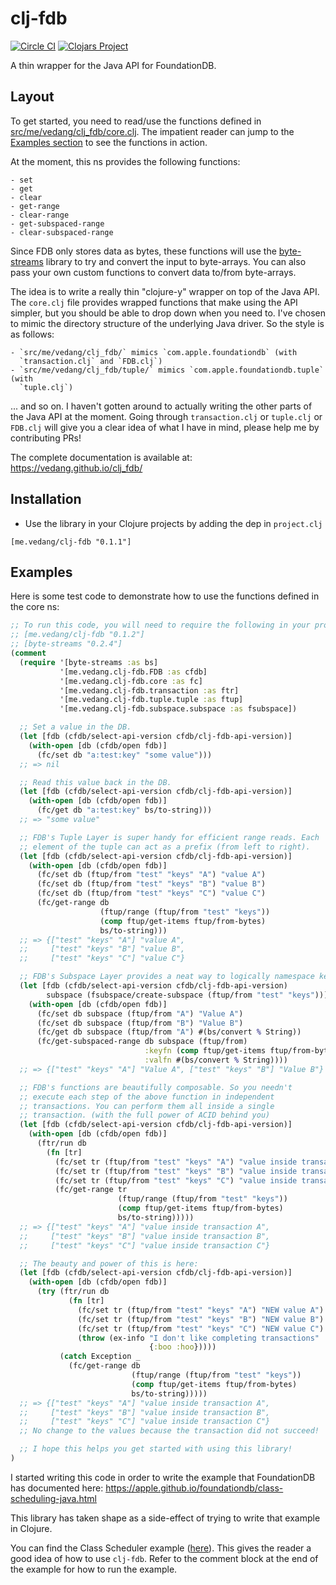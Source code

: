 # clj-fdb
[![Circle CI](https://circleci.com/gh/vedang/clj_fdb.svg?style=svg)](https://app.circleci.com/pipelines/github/vedang/clj_fdb)
[![Clojars Project](https://img.shields.io/clojars/v/me.vedang/clj-fdb.svg)](https://clojars.org/me.vedang/clj-fdb)

A thin wrapper for the Java API for FoundationDB.

## Layout

To get started, you need to read/use the functions defined in
[src/me/vedang/clj_fdb/core.clj](https://github.com/vedang/clj_fdb/blob/master/src/me/vedang/clj_fdb/core.clj).
The impatient reader can jump to the [Examples section](#examples) to
see the functions in action.

At the moment, this ns provides the following functions:

    - set
    - get
    - clear
    - get-range
    - clear-range
    - get-subspaced-range
    - clear-subspaced-range

Since FDB only stores data as bytes, these functions will use the
[byte-streams](https://github.com/ztellman/byte-streams) library to
try and convert the input to byte-arrays. You can also pass your own
custom functions to convert data to/from byte-arrays.

The idea is to write a really thin "clojure-y" wrapper on top of the
Java API. The `core.clj` file provides wrapped functions that make
using the API simpler, but you should be able to drop down when you
need to. I've chosen to mimic the directory structure of the
underlying Java driver. So the style is as follows:

    - `src/me/vedang/clj_fdb/` mimics `com.apple.foundationdb` (with
      `transaction.clj` and `FDB.clj`)
    - `src/me/vedang/clj_fdb/tuple/` mimics `com.apple.foundationdb.tuple` (with
      `tuple.clj`)

... and so on. I haven't gotten around to actually writing the other
parts of the Java API at the moment. Going through `transaction.clj`
or `tuple.clj` or `FDB.clj` will give you a clear idea of what I have
in mind, please help me by contributing PRs!

The complete documentation is available at:
https://vedang.github.io/clj_fdb/

## Installation

* Use the library in your Clojure projects by adding the dep in
  `project.clj`
```
[me.vedang/clj-fdb "0.1.1"]
```

## Examples

Here is some test code to demonstrate how to use the functions defined
in the core ns:
```clojure
;; To run this code, you will need to require the following in your project:
;; [me.vedang/clj-fdb "0.1.2"]
;; [byte-streams "0.2.4"]
(comment
  (require '[byte-streams :as bs]
           '[me.vedang.clj-fdb.FDB :as cfdb]
           '[me.vedang.clj-fdb.core :as fc]
           '[me.vedang.clj-fdb.transaction :as ftr]
           '[me.vedang.clj-fdb.tuple.tuple :as ftup]
           '[me.vedang.clj-fdb.subspace.subspace :as fsubspace])

  ;; Set a value in the DB.
  (let [fdb (cfdb/select-api-version cfdb/clj-fdb-api-version)]
    (with-open [db (cfdb/open fdb)]
      (fc/set db "a:test:key" "some value")))
  ;; => nil

  ;; Read this value back in the DB.
  (let [fdb (cfdb/select-api-version cfdb/clj-fdb-api-version)]
    (with-open [db (cfdb/open fdb)]
      (fc/get db "a:test:key" bs/to-string)))
  ;; => "some value"

  ;; FDB's Tuple Layer is super handy for efficient range reads. Each
  ;; element of the tuple can act as a prefix (from left to right).
  (let [fdb (cfdb/select-api-version cfdb/clj-fdb-api-version)]
    (with-open [db (cfdb/open fdb)]
      (fc/set db (ftup/from "test" "keys" "A") "value A")
      (fc/set db (ftup/from "test" "keys" "B") "value B")
      (fc/set db (ftup/from "test" "keys" "C") "value C")
      (fc/get-range db
                    (ftup/range (ftup/from "test" "keys"))
                    (comp ftup/get-items ftup/from-bytes)
                    bs/to-string)))
  ;; => {["test" "keys" "A"] "value A",
  ;;     ["test" "keys" "B"] "value B",
  ;;     ["test" "keys" "C"] "value C"}

  ;; FDB's Subspace Layer provides a neat way to logically namespace keys.
  (let [fdb (cfdb/select-api-version cfdb/clj-fdb-api-version)
        subspace (fsubspace/create-subspace (ftup/from "test" "keys"))]
    (with-open [db (cfdb/open fdb)]
      (fc/set db subspace (ftup/from "A") "Value A")
      (fc/set db subspace (ftup/from "B") "Value B")
      (fc/get db subspace (ftup/from "A") #(bs/convert % String))
      (fc/get-subspaced-range db subspace (ftup/from)
                              :keyfn (comp ftup/get-items ftup/from-bytes)
                              :valfn #(bs/convert % String))))
  ;; => {["test" "keys" "A"] "Value A", ["test" "keys" "B"] "Value B"}

  ;; FDB's functions are beautifully composable. So you needn't
  ;; execute each step of the above function in independent
  ;; transactions. You can perform them all inside a single
  ;; transaction. (with the full power of ACID behind you)
  (let [fdb (cfdb/select-api-version cfdb/clj-fdb-api-version)]
    (with-open [db (cfdb/open fdb)]
      (ftr/run db
        (fn [tr]
          (fc/set tr (ftup/from "test" "keys" "A") "value inside transaction A")
          (fc/set tr (ftup/from "test" "keys" "B") "value inside transaction B")
          (fc/set tr (ftup/from "test" "keys" "C") "value inside transaction C")
          (fc/get-range tr
                        (ftup/range (ftup/from "test" "keys"))
                        (comp ftup/get-items ftup/from-bytes)
                        bs/to-string)))))
  ;; => {["test" "keys" "A"] "value inside transaction A",
  ;;     ["test" "keys" "B"] "value inside transaction B",
  ;;     ["test" "keys" "C"] "value inside transaction C"}

  ;; The beauty and power of this is here:
  (let [fdb (cfdb/select-api-version cfdb/clj-fdb-api-version)]
    (with-open [db (cfdb/open fdb)]
      (try (ftr/run db
             (fn [tr]
               (fc/set tr (ftup/from "test" "keys" "A") "NEW value A")
               (fc/set tr (ftup/from "test" "keys" "B") "NEW value B")
               (fc/set tr (ftup/from "test" "keys" "C") "NEW value C")
               (throw (ex-info "I don't like completing transactions"
                               {:boo :hoo}))))
           (catch Exception _
             (fc/get-range db
                           (ftup/range (ftup/from "test" "keys"))
                           (comp ftup/get-items ftup/from-bytes)
                           bs/to-string)))))
  ;; => {["test" "keys" "A"] "value inside transaction A",
  ;;     ["test" "keys" "B"] "value inside transaction B",
  ;;     ["test" "keys" "C"] "value inside transaction C"}
  ;; No change to the values because the transaction did not succeed!

  ;; I hope this helps you get started with using this library!
)
```

I started writing this code in order to write the example
that FoundationDB has documented here:
https://apple.github.io/foundationdb/class-scheduling-java.html

This library has taken shape as a side-effect of trying to write that
example in Clojure.

You can find the Class Scheduler example
([here](https://github.com/vedang/farstar/blob/master/src/farstar/class_scheduling.clj)).
This gives the reader a good idea of how to use `clj-fdb`. Refer to
the comment block at the end of the example for how to run the
example.
